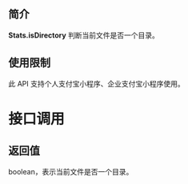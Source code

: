 ## 简介

**Stats.isDirectory** 判断当前文件是否一个目录。

## 使用限制

此 API 支持个人支付宝小程序、企业支付宝小程序使用。

# 接口调用

## 返回值

boolean，表示当前文件是否一个目录。
